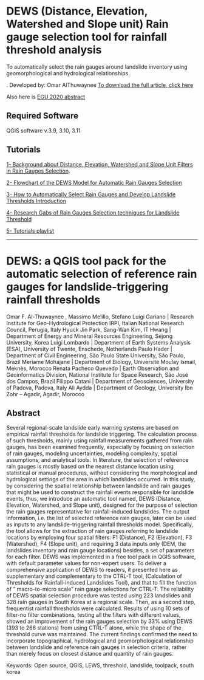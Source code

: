 # DEWS (Distance, Elevation, Watershed and Slope unit) Rain gauge selection tool for rainfall threshold analysis
 
To automatically select the rain gauges around landslide inventory using geomorphological and hydrological relationships. 

. Developed by: Omar AlThuwaynee
[To download the full article, click here](https://www.sciencedirect.com/science/article/pii/S1364815223000439#abs0015)

Also here is [EGU 2020 abstract](https://meetingorganizer.copernicus.org/EGU22/EGU22-2774.html)

## Required Software
QGIS software v.3.9, 3.10, 3.11

## Tutorials

[1- Background about Distance, Elevation, Watershed and Slope Unit Filters in Rain Gauges Selection](https://www.youtube.com/watch?v=8pdnJzV9tYo).

[2- Flowchart of the DEWS Model for Automatic Rain Gauges Selection](https://www.youtube.com/watch?v=yoq_QH8WZjQ&t=23s)

[3- How to Automatically Select Rain Gauges and Develop Landslide Thresholds Introduction](https://www.youtube.com/watch?v=pj3TkUS23n8)

[4- Research Gabs of Rain Gauges Selection techniques for Landslide Threshold](https://www.youtube.com/watch?v=Ep4zqaOkegk&list=PL3GCqQd4xntCjSGFUPdnNUORizZX4smLh)

[5- Tutorials playlist](https://www.youtube.com/playlist?list=PL3GCqQd4xntCjSGFUPdnNUORizZX4smLh)


--------------------------------

# DEWS: a QGIS tool pack for the automatic selection of reference rain gauges for landslide-triggering rainfall thresholds

Omar F. Al-Thuwaynee , Massimo Melillo, Stefano Luigi Gariano | Research Institute for Geo-Hydrological Protection IRPI, Italian National Research Council, Perugia, Italy
Hyuck Jin Park, Sang-Wan Kim, IT Hwang | Department of Energy and Mineral Resources Engineering, Sejong University, Korea
Luigi Lombardo | Department of Earth Systems Analysis (ESA), University of Twente, Enschede, Netherlands
Paulo Hader | Department of Civil Engineering, São Paulo State University, São Paulo, Brazil
Meriame Mohajane | Department of Biology, Université Moulay Ismail, Meknès, Morocco
Renata Pacheco Quevedo | Earth Observation and Geoinformatics Division, National Institute for Space Research, São José dos Campos, Brazil
Filippo Catani | Department of Geosciences, University of Padova, Padova, Italy
Ali Aydda | Department of Geology, University Ibn Zohr – Agadir, Agadir, Morocco

 
## Abstract

Several regional-scale landslide early warning systems are based on empirical rainfall thresholds for landslide triggering. The calculation process of such thresholds, mainly using rainfall measurements gathered from rain gauges, has been examined frequently, especially by focusing on selection of rain gauges, modeling uncertainties, modeling complexity, spatial assumptions, and analytical tools. In literature, the selection of reference rain gauges is mostly based on the nearest distance location using statistical or manual procedures, without considering the morphological and hydrological settings of the area in which landslides occurred. In this study, by considering the spatial relationship between landslide and rain gauges that might be used to construct the rainfall events responsible for landslide events, thus, we introduce an automatic tool named, DEWS (Distance, Elevation, Watershed, and Slope unit), designed for the purpose of selection the rain gauges representative for rainfall-induced landslides. The output information, i.e. the list of selected reference rain gauges, later can be used as inputs to any landslide-triggering rainfall thresholds model. Specifically, the tool allows for the extraction of rain gauges referring to landslide locations by employing four spatial filters: F1 (Distance), F2 (Elevation), F3 (Watershed), F4 (Slope unit), and requiring 3 data inputs only (DEM, the landslides inventory and rain gauge locations) besides, a set of parameters for each filter. DEWS was implemented in a free tool pack in QGIS software, with default parameter values for non-expert users. To deliver a comprehensive application of DEWS to readers, it  presented here as supplementary and complementary to the CTRL-T tool, (Calculation of Thresholds for Rainfall-induced Landslides Tool), and that to fill the function of “ macro-to-micro scale” rain gauge selections for CTRL-T. The reliability of DEWS spatial selection procedure was tested using 223 landslides and 328 rain gauges in South Korea at a regional scale. Then, as a second step, frequentist rainfall thresholds were calculated. Results of using 10 sets of filter-no filter combinations, testing all the filters with different values, showed an improvement of the rain gauges selection by 33% using DEWS (393 to 266 stations) from using CTRL-T alone, while the shape of the threshold curve was maintained. The current findings confirmed the need to incorporate topographical, hydrological and geomorphological relationship between landslide and reference rain gauges in selection criteria, rather than merely focus on closest distance and quantity of rain gauges.

Keywords:
Open source, QGIS, LEWS, threshold, landslide, toolpack, south korea


